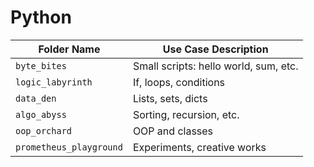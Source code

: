 # Python

| Folder Name             | Use Case Description                  |
| ----------------------- | ------------------------------------- |
| `byte_bites`            | Small scripts: hello world, sum, etc. |
| `logic_labyrinth`       | If, loops, conditions                 |
| `data_den`              | Lists, sets, dicts                    |
| `algo_abyss`            | Sorting, recursion, etc.              |
| `oop_orchard`           | OOP and classes                       |
| `prometheus_playground` | Experiments, creative works           |
